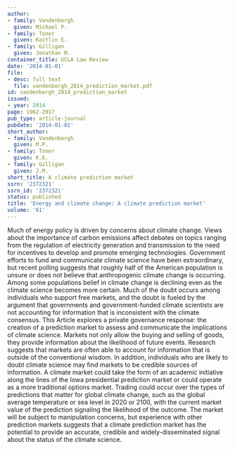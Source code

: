 ```yaml
---
author:
- family: Vandenbergh
  given: Michael P.
- family: Toner
  given: Kaitlin E.
- family: Gilligan
  given: Jonathan M.
container_title: UCLA Law Review
date: '2014-01-01'
file:
- desc: full text
  file: vandenbergh_2014_prediction_market.pdf
id: vandenbergh_2014_prediction_market
issued:
- year: 2014
page: 1962-2017
pub_type: article-journal
pubdate: '2014-01-01'
short_author:
- family: Vandenbergh
  given: M.P.
- family: Toner
  given: K.E.
- family: Gilligan
  given: J.M.
short_title: A climate prediction market
ssrn: '2372321'
ssrn_id: '2372321'
status: published
title: 'Energy and climate change: A climate prediction market'
volume: '61'
---
```

Much of energy policy is driven by concerns about climate change. Views about the importance of carbon emissions affect debates on topics ranging from the regulation of electricity generation and transmission to the need for incentives to develop and promote emerging technologies. Government efforts to fund and communicate climate science have been extraordinary, but recent polling suggests that roughly half of the American population is unsure or does not believe that anthropogenic climate change is occurring. Among some populations belief in climate change is declining even as the climate science becomes more certain. Much of the doubt occurs among individuals who support free markets, and the doubt is fueled by the argument that governments and government-funded climate scientists are not accounting for information that is inconsistent with the climate consensus. This Article explores a private governance response: the creation of a prediction market to assess and communicate the implications of climate science. Markets not only allow the buying and selling of goods, they provide information about the likelihood of future events. Research suggests that markets are often able to account for information that is outside of the conventional wisdom. In addition, individuals who are likely to doubt climate science may find markets to be credible sources of information. A climate market could take the form of an academic initiative along the lines of the Iowa presidential prediction market or could operate as a more traditional options market. Trading could occur over the types of predictions that matter for global climate change, such as the global average temperature or sea level in 2020 or 2100, with the current market value of the prediction signaling the likelihood of the outcome. The market will be subject to manipulation concerns, but experience with other prediction markets suggests that a climate prediction market has the potential to provide an accurate, credible and widely-disseminated signal about the status of the climate science.

